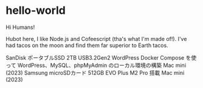 # hello-world

Hi Humans!

Hubot here, I like Node.js and Cofeescript (tha's what I'm made of!).
I've had tacos on the moon and find them far superior to Earth tacos.

SanDisk ポータブルSSD 2TB USB3.2Gen2 
WordPress
Docker Compose を使って WordPress、MySQL、phpMyAdmin のローカル環境の構築
Mac mini (2023)
Samsung microSDカード 512GB EVO Plus
M2 Pro 搭載 Mac mini (2023)
